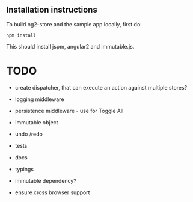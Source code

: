 
## Installation instructions

To build ng2-store and the sample app locally, first do:

    npm install
    
This should install jspm, angular2 and immutable.js.
 
 
# TODO

 - create dispatcher, that can execute an action against multiple stores?
 - logging middleware
 - persistence middleware - use for Toggle All
 - immutable object 
 - undo /redo 

 - tests 
 - docs
 - typings
 - immutable dependency?
 - ensure cross browser support
 

